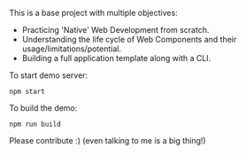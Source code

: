 This is a base project with multiple objectives:
 * Practicing 'Native' Web Development from scratch.
 * Understanding the life cycle of Web Components and their usage/limitations/potential.
 * Building a full application template along with a CLI.

 To start demo server:
 ```
 npm start
 ```
 To build the demo:
 ```
 npm run build
 ```

 Please contribute :) (even talking to me is a big thing!)